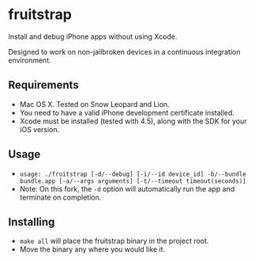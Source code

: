 fruitstrap
==========
Install and debug iPhone apps without using Xcode.

Designed to work on non-jailbroken devices in a continuous integration environment.

## Requirements

* Mac OS X. Tested on Snow Leopard and Lion.
* You need to have a valid iPhone development certificate installed.
* Xcode must be installed (tested with 4.5), along with the SDK for your iOS version.

## Usage

* `usage: ./fruitstrap [-d/--debug] [-i/--id device_id] -b/--bundle bundle.app [-a/--args arguments] [-t/--timeout timeout(seconds)]` 
* Note: On this fork, the `-d` option will automatically run the app and terminate on completion.

## Installing 

* `make all` will place the fruitstrap binary in the project root. 
* Move the binary any where you would like it.

